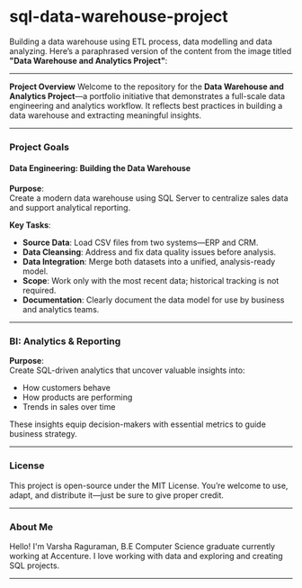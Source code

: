 # sql-data-warehouse-project
Building a data warehouse using ETL process, data modelling and data analyzing.
Here’s a paraphrased version of the content from the image titled **"Data Warehouse and Analytics Project"**:

---

**Project Overview**
Welcome to the repository for the **Data Warehouse and Analytics Project**—a portfolio initiative that demonstrates a full-scale data engineering and analytics workflow. It reflects best practices in building a data warehouse and extracting meaningful insights.

---

### **Project Goals**

#### **Data Engineering: Building the Data Warehouse**
**Purpose**:  
Create a modern data warehouse using SQL Server to centralize sales data and support analytical reporting.

**Key Tasks**:
- **Source Data**: Load CSV files from two systems—ERP and CRM.
- **Data Cleansing**: Address and fix data quality issues before analysis.
- **Data Integration**: Merge both datasets into a unified, analysis-ready model.
- **Scope**: Work only with the most recent data; historical tracking is not required.
- **Documentation**: Clearly document the data model for use by business and analytics teams.

---

### **BI: Analytics & Reporting**

**Purpose**:  
Create SQL-driven analytics that uncover valuable insights into:
- How customers behave  
- How products are performing  
- Trends in sales over time  

These insights equip decision-makers with essential metrics to guide business strategy.

---

### **License**
This project is open-source under the MIT License. You’re welcome to use, adapt, and distribute it—just be sure to give proper credit.

---

### **About Me**
Hello! I'm Varsha Raguraman, B.E Computer Science graduate currently working at Accenture. I love working with data and exploring and creating SQL projects.

---



